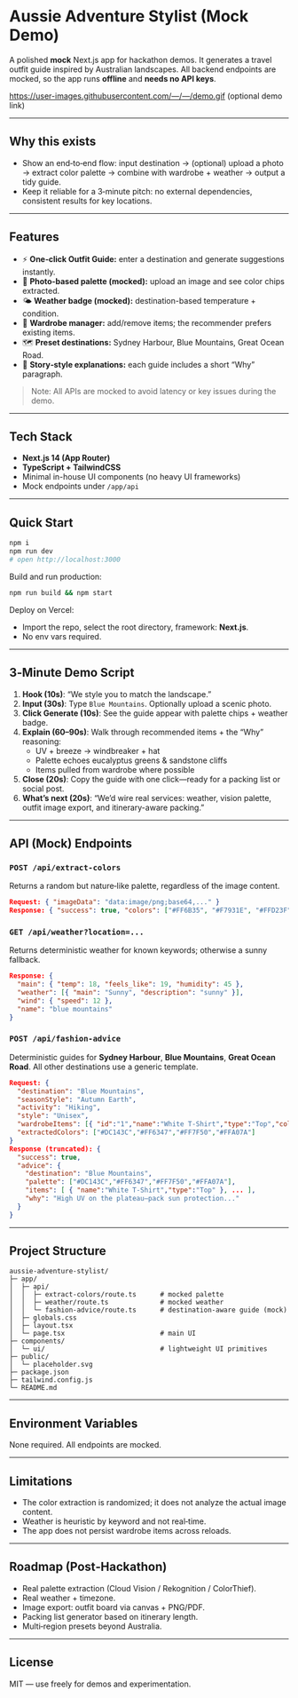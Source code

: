 # Aussie Adventure Stylist (Mock Demo)

A polished **mock** Next.js app for hackathon demos. It generates a travel outfit guide inspired by Australian landscapes.
All backend endpoints are mocked, so the app runs **offline** and **needs no API keys**.

https://user-images.githubusercontent.com/—/—/demo.gif (optional demo link)

---

## Why this exists

- Show an end‑to‑end flow: input destination → (optional) upload a photo → extract color palette → combine with wardrobe + weather → output a tidy guide.
- Keep it reliable for a 3‑minute pitch: no external dependencies, consistent results for key locations.

---

## Features

- ⚡ **One‑click Outfit Guide:** enter a destination and generate suggestions instantly.
- 🎨 **Photo‑based palette (mocked):** upload an image and see color chips extracted.
- 🌤️ **Weather badge (mocked):** destination-based temperature + condition.
- 👕 **Wardrobe manager:** add/remove items; the recommender prefers existing items.
- 🗺️ **Preset destinations:** Sydney Harbour, Blue Mountains, Great Ocean Road.
- 🧠 **Story‑style explanations:** each guide includes a short “Why” paragraph.

> Note: All APIs are mocked to avoid latency or key issues during the demo.

---

## Tech Stack

- **Next.js 14 (App Router)**
- **TypeScript + TailwindCSS**
- Minimal in-house UI components (no heavy UI frameworks)
- Mock endpoints under `/app/api`

---

## Quick Start

```bash
npm i
npm run dev
# open http://localhost:3000
```

Build and run production:

```bash
npm run build && npm start
```

Deploy on Vercel:
- Import the repo, select the root directory, framework: **Next.js**.
- No env vars required.

---

## 3‑Minute Demo Script

1. **Hook (10s)**: “We style you to match the landscape.”
2. **Input (30s)**: Type `Blue Mountains`. Optionally upload a scenic photo.
3. **Click Generate (10s)**: See the guide appear with palette chips + weather badge.
4. **Explain (60–90s)**: Walk through recommended items + the “Why” reasoning:
   - UV + breeze → windbreaker + hat
   - Palette echoes eucalyptus greens & sandstone cliffs
   - Items pulled from wardrobe where possible
5. **Close (20s)**: Copy the guide with one click—ready for a packing list or social post.
6. **What’s next (20s)**: “We’d wire real services: weather, vision palette, outfit image export, and itinerary-aware packing.”

---

## API (Mock) Endpoints

### `POST /api/extract-colors`
Returns a random but nature‑like palette, regardless of the image content.
```json
Request: { "imageData": "data:image/png;base64,..." }
Response: { "success": true, "colors": ["#FF6B35", "#F7931E", "#FFD23F", "#06FFA5"] }
```

### `GET /api/weather?location=...`
Returns deterministic weather for known keywords; otherwise a sunny fallback.
```json
Response: {
  "main": { "temp": 18, "feels_like": 19, "humidity": 45 },
  "weather": [{ "main": "Sunny", "description": "sunny" }],
  "wind": { "speed": 12 },
  "name": "blue mountains"
}
```

### `POST /api/fashion-advice`
Deterministic guides for **Sydney Harbour**, **Blue Mountains**, **Great Ocean Road**. All other destinations use a generic template.
```json
Request: {
  "destination": "Blue Mountains",
  "seasonStyle": "Autumn Earth",
  "activity": "Hiking",
  "style": "Unisex",
  "wardrobeItems": [{ "id":"1","name":"White T-Shirt","type":"Top","color":"#fff" }],
  "extractedColors": ["#DC143C","#FF6347","#FF7F50","#FFA07A"]
}
Response (truncated): {
  "success": true,
  "advice": {
    "destination": "Blue Mountains",
    "palette": ["#DC143C","#FF6347","#FF7F50","#FFA07A"],
    "items": [ { "name":"White T-Shirt","type":"Top" }, ... ],
    "why": "High UV on the plateau—pack sun protection..."
  }
}
```

---

## Project Structure

```
aussie-adventure-stylist/
├─ app/
│  ├─ api/
│  │  ├─ extract-colors/route.ts      # mocked palette
│  │  ├─ weather/route.ts             # mocked weather
│  │  └─ fashion-advice/route.ts      # destination-aware guide (mock)
│  ├─ globals.css
│  ├─ layout.tsx
│  └─ page.tsx                        # main UI
├─ components/
│  └─ ui/                             # lightweight UI primitives
├─ public/
│  └─ placeholder.svg
├─ package.json
├─ tailwind.config.js
└─ README.md
```

---

## Environment Variables

None required. All endpoints are mocked.

---

## Limitations

- The color extraction is randomized; it does not analyze the actual image content.
- Weather is heuristic by keyword and not real‑time.
- The app does not persist wardrobe items across reloads.

---

## Roadmap (Post‑Hackathon)

- Real palette extraction (Cloud Vision / Rekognition / ColorThief).
- Real weather + timezone.
- Image export: outfit board via canvas + PNG/PDF.
- Packing list generator based on itinerary length.
- Multi‑region presets beyond Australia.

---

## License

MIT — use freely for demos and experimentation.
